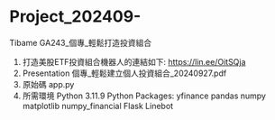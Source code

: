 # Project_202409-
Tibame GA243_個專_輕鬆打造投資組合
1. 打造美股ETF投資組合機器人的連結如下:
https://lin.ee/OitSQja
2. Presentation
個專_輕鬆建立個人投資組合_20240927.pdf
3. 原始碼
app.py
4. 所需環境
Python 3.11.9
Python Packages: 
yfinance 
pandas
numpy
matplotlib
numpy_financial
Flask
Linebot

